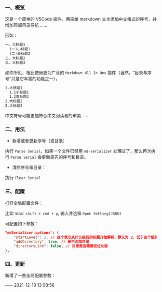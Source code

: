 
### 一、概览

这是一个简单的 VSCode 插件，用来给 markdown 文本添加中文格式的序号，并增加顶部目录导航 ……  

形如：

```md
一、大标题1
  (一)小标题1
  (二)表标题2
二、大标题2
三、大标题3
```

如你所见，相比使用更为广泛的 `Markdown All In One` 插件（当然，“目录与序号”只是它丰富的功能之一），

```md
1.大标题1
  1.1小标题1
  1.2表标题2
2.大标题2
3.大标题3
```

中文符号可能更加符合中文阅读者的审美 ……  

### 二、用法

- 新增或者更新序号（或目录）

执行 `Parse Serial`，如果一个文件已经用 `md-serializer` 处理过了，那么再次执行 `Parse Serial` 会更新原先的序号和目录。

- 清除序号和目录：

执行 `Clear Serial`

### 三、配置

打开全局配置文件：

比如 mac: `shift + cmd + p`, 输入并选择 `Open Setting(JSON)`  

可配置如下参数：

```json
"mdSerializer.options": {
    "startLevel": 2, // 这个表示从什么级别的标题开始解析，默认为 2，低于这个级别的标题会被忽略，比如，设置为 3 的时候， '##' 和 '#' 的标题会被跳过；
    "addDirectory": true, // 是否添加目录
    "directoryLink": false, // 目录是否需要定位功能
},
```

### 四、更新

新增了一些全局配置参数：

 ---- 2021-12-18 13:08:56
